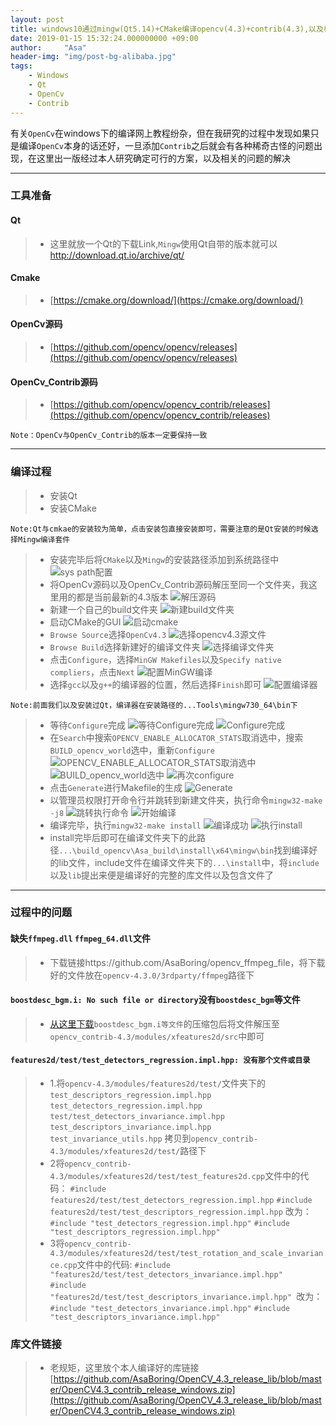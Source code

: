 ```yaml
---
layout: post
title: windows10通过mingw(Qt5.14)+CMake编译opencv(4.3)+contrib(4.3),以及相关问题解决
date: 2019-01-15 15:32:24.000000000 +09:00
author:     "Asa"
header-img: "img/post-bg-alibaba.jpg"
tags:
    - Windows
    - Qt
    - OpenCv
    - Contrib
---
```


有关`OpenCv`在windows下的编译网上教程纷杂，但在我研究的过程中发现如果只是编译`OpenCv`本身的话还好，一旦添加`Contrib`之后就会有各种稀奇古怪的问题出现，在这里出一版经过本人研究确定可行的方案，以及相关的问题的解决

---
### 工具准备
#### Qt
> * 这里就放一个Qt的下载Link,`Mingw`使用Qt自带的版本就可以
http://download.qt.io/archive/qt/
#### Cmake
> * [https://cmake.org/download/](https://cmake.org/download/)
####  OpenCv源码
> * [https://github.com/opencv/opencv/releases](https://github.com/opencv/opencv/releases)
####  OpenCv_Contrib源码
> * [https://github.com/opencv/opencv_contrib/releases](https://github.com/opencv/opencv_contrib/releases)
```
Note：OpenCv与OpenCv_Contrib的版本一定要保持一致
```
---
### 编译过程
> * 安装Qt
> * 安装CMake
```
Note:Qt与cmkae的安装较为简单，点击安装包直接安装即可，需要注意的是Qt安装的时候选择Mingw编译套件
```
> * 安装完毕后将`CMake`以及`Mingw`的安装路径添加到系统路径中
![sys path配置](https://upload-images.jianshu.io/upload_images/19406162-45d67052b91f48e5.PNG?imageMogr2/auto-orient/strip%7CimageView2/2/w/1240)
> * 将OpenCv源码以及OpenCv_Contrib源码解压至同一个文件夹，我这里用的都是当前最新的4.3版本
![解压源码](https://upload-images.jianshu.io/upload_images/19406162-9695309f8732adb0.PNG?imageMogr2/auto-orient/strip%7CimageView2/2/w/1240)
> * 新建一个自己的build文件夹
![新建build文件夹](https://upload-images.jianshu.io/upload_images/19406162-95e09e46d8b0a8db.PNG?imageMogr2/auto-orient/strip%7CimageView2/2/w/1240)
> * 启动CMake的GUI
![启动cmake](https://upload-images.jianshu.io/upload_images/19406162-c71a6bece1207121.PNG?imageMogr2/auto-orient/strip%7CimageView2/2/w/1240)
> * `Browse Source`选择`OpenCv4.3`
![选择opencv4.3源文件](https://upload-images.jianshu.io/upload_images/19406162-1f8587412504f8bc.PNG?imageMogr2/auto-orient/strip%7CimageView2/2/w/1240)
> * `Browse Build`选择新建好的编译文件夹
![选择编译文件夹](https://upload-images.jianshu.io/upload_images/19406162-15ef4c4ebda6c0fb.PNG?imageMogr2/auto-orient/strip%7CimageView2/2/w/1240)
> * 点击`Configure`，选择`MinGW Makefiles`以及`Specify native compliers`，点击`Next`
![配置MinGW编译](https://upload-images.jianshu.io/upload_images/19406162-472325be8a8df0bc.PNG?imageMogr2/auto-orient/strip%7CimageView2/2/w/1240)
> * 选择`gcc`以及`g++`的编译器的位置，然后选择`Finish`即可
![配置编译器](https://upload-images.jianshu.io/upload_images/19406162-77f9c9070e9f64a8.PNG?imageMogr2/auto-orient/strip%7CimageView2/2/w/1240)
```
Note:前面我们以及安装过Qt，编译器在安装路径的...Tools\mingw730_64\bin下
```
> * 等待`Configure`完成
![等待Configure完成](https://upload-images.jianshu.io/upload_images/19406162-54f5ac7150c61c56.PNG?imageMogr2/auto-orient/strip%7CimageView2/2/w/1240)
![Configure完成](https://upload-images.jianshu.io/upload_images/19406162-c2581b562006a7ed.PNG?imageMogr2/auto-orient/strip%7CimageView2/2/w/1240)
> * 在`Search`中搜索`OPENCV_ENABLE_ALLOCATOR_STATS`取消选中，搜索`BUILD_opencv_world`选中，重新`Configure`
![OPENCV_ENABLE_ALLOCATOR_STATS取消选中](https://upload-images.jianshu.io/upload_images/19406162-1883f8fc6abcf6b3.PNG?imageMogr2/auto-orient/strip%7CimageView2/2/w/1240)
![BUILD_opencv_world选中](https://upload-images.jianshu.io/upload_images/19406162-011d3c0a70fd1172.PNG?imageMogr2/auto-orient/strip%7CimageView2/2/w/1240)
![再次configure](https://upload-images.jianshu.io/upload_images/19406162-b8fe79122f98f6d3.PNG?imageMogr2/auto-orient/strip%7CimageView2/2/w/1240)
> * 点击`Generate`进行Makefile的生成
![Generate](https://upload-images.jianshu.io/upload_images/19406162-fbb8f5f7becb8ee2.PNG?imageMogr2/auto-orient/strip%7CimageView2/2/w/1240)
> * 以管理员权限打开命令行并跳转到新建文件夹，执行命令`mingw32-make -j8`
![跳转执行命令](https://upload-images.jianshu.io/upload_images/19406162-5a012d3b4031bb26.PNG?imageMogr2/auto-orient/strip%7CimageView2/2/w/1240)
![开始编译](https://upload-images.jianshu.io/upload_images/19406162-94946b84be1ca782.PNG?imageMogr2/auto-orient/strip%7CimageView2/2/w/1240)
> * 编译完毕，执行`mingw32-make install`
![编译成功](https://upload-images.jianshu.io/upload_images/19406162-36e87e34fbc889b2.PNG?imageMogr2/auto-orient/strip%7CimageView2/2/w/1240)
![执行install](https://upload-images.jianshu.io/upload_images/19406162-9151ec4fe9b8f644.PNG?imageMogr2/auto-orient/strip%7CimageView2/2/w/1240)
> * install完毕后即可在编译文件夹下的此路径`...\build_opencv\Asa_build\install\x64\mingw\bin`找到编译好的lib文件，include文件在编译文件夹下的`...\install`中，将`include`以及`lib`提出来便是编译好的完整的库文件以及包含文件了
---
### 过程中的问题
#### 缺失`ffmpeg.dll` `ffmpeg_64.dll`文件
> * 下载链接https://github.com/AsaBoring/opencv_ffmpeg_file，将下载好的文件放在`opencv-4.3.0/3rdparty/ffmpeg`路径下
#### `boostdesc_bgm.i: No such file or directory`没有`boostdesc_bgm`等文件
> * [从这里下载](https://github.com/AsaBoring/boostdesc_bgm-files-build-opencv-contrib-needed-
)`boostdesc_bgm.i等文件`的压缩包后将文件解压至`opencv_contrib-4.3/modules/xfeatures2d/src`中即可
#### `features2d/test/test_detectors_regression.impl.hpp: 没有那个文件或目录`  
> * 1.将`opencv-4.3/modules/features2d/test/`文件夹下的
`test_descriptors_regression.impl.hpp`  
`test_detectors_regression.impl.hpp`
`test/test_detectors_invariance.impl.hpp`
`test_descriptors_invariance.impl.hpp`
`test_invariance_utils.hpp`
拷贝到`opencv_contrib-4.3/modules/xfeatures2d/test/`路径下
> * 2将`opencv_contrib-4.3/modules/xfeatures2d/test/test_features2d.cpp`文件中的代码：
`#include features2d/test/test_detectors_regression.impl.hpp`
`#include features2d/test/test_descriptors_regression.impl.hpp`
改为：
`#include "test_detectors_regression.impl.hpp"`
`#include "test_descriptors_regression.impl.hpp"
`
> * 3将`opencv_contrib-4.3/modules/xfeatures2d/test/test_rotation_and_scale_invariance.cpp`文件中的代码:
`#include "features2d/test/test_detectors_invariance.impl.hpp" 
`
`#include "features2d/test/test_descriptors_invariance.impl.hpp"
`改为：
`#include "test_detectors_invariance.impl.hpp"`
`#include "test_descriptors_invariance.impl.hpp"`
### 库文件链接
> * 老规矩，这里放个本人编译好的库链接
[https://github.com/AsaBoring/OpenCV_4.3_release_lib/blob/master/OpenCV4.3_contrib_release_windows.zip](https://github.com/AsaBoring/OpenCV_4.3_release_lib/blob/master/OpenCV4.3_contrib_release_windows.zip)





